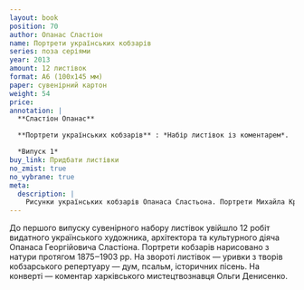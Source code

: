 ```yaml
---
layout: book
position: 70
author: Опанас Сластіон
name: Портрети українських кобзарів
series: поза серіями
year: 2013
amount: 12 листівок
format: А6 (100х145 мм)
paper: сувенірний картон
weight: 54
price:
annotation: |
  **Сластіон Опанас**

  **Портрети українських кобзарів** : *Набір листівок із коментарем*.

  *Випуск 1*
buy_link: Придбати листівки
no_zmist: true
no_vybrane: true
meta:
  description: |
    Рисунки українських кобзарів Опанаса Сластьона. Портрети Михайла Кравченка та Степана Пасюги.
---
```


До першого випуску сувенірного набору листівок увійшло 12 робіт видатного українського художника,
архітектора та культурного діяча Опанаса Георгійовича Сластіона. Портрети кобзарів нарисовано з натури
протягом 1875‒1903 рр. На звороті листівок — уривки з творів кобзарського репертуару — дум, псальм,
історичних пісень. На конверті — коментар харківського мистецтвознавця Ольги Денисенко.
